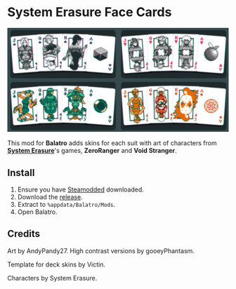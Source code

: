 # System Erasure Face Cards

![Suits and their high contrast versions](imgs/suits.gif)

This mod for **Balatro** adds skins for each suit with art of characters from [**System Erasure**](https://se-made.com/)'s games, **ZeroRanger** and **Void Stranger**.

## Install

1. Ensure you have [Steamodded](https://github.com/Steamodded/smods) downloaded.
2. Download the [release](https://github.com/gPhantasm/Balatro-SEDeck/releases/latest).
3. Extract to `%appdata/Balatro/Mods`.
4. Open Balatro.

## Credits

Art by AndyPandy27. High contrast versions by gooeyPhantasm.

Template for deck skins by Victin.

Characters by System Erasure.
